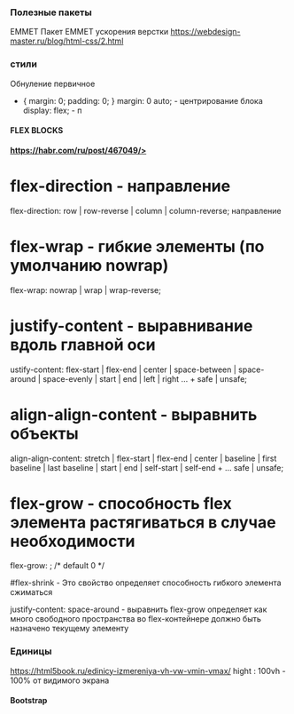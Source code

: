 ### Полезные пакеты

EMMET Пакет EMMET ускорения верстки
https://webdesign-master.ru/blog/html-css/2.html

### стили
Обнуление первичное
* {
    margin: 0;
    padding: 0;
}
margin: 0 auto; - центрирование блока
display: flex; - п
#### FLEX BLOCKS 
**https://habr.com/ru/post/467049/>**

# flex-direction - направление 
flex-direction: row | row-reverse | column | column-reverse; направление

# flex-wrap - гибкие элементы (по умолчанию nowrap)
flex-wrap: nowrap | wrap | wrap-reverse;

# justify-content - выравнивание вдоль главной оси
ustify-content: flex-start | flex-end | center | space-between | space-around | space-evenly | start | end | left | right ... + safe | unsafe;

# align-align-content - выравнить объекты
align-align-content: stretch | flex-start | flex-end | center | baseline | first baseline | last baseline | start | end | self-start | self-end + ... safe | unsafe;

# flex-grow -  способность flex элемента растягиваться в случае необходимости
flex-grow: <number>; /* default 0 */

#flex-shrink - Это свойство определяет способность гибкого элемента сжиматься


justify-content: space-around - выравнить
flex-grow определяет как много свободного пространства во flex-контейнере должно быть назначено текущему элементу
### Единицы
https://html5book.ru/edinicy-izmereniya-vh-vw-vmin-vmax/
hight : 100vh - 100% от видимого экрана


#### Bootstrap



